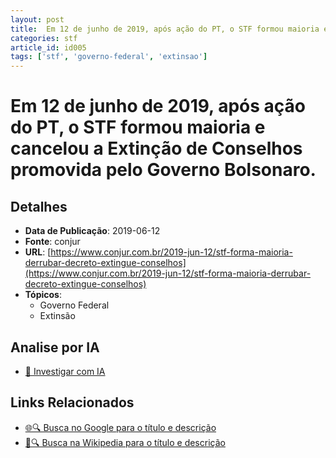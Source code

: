 ```yaml
---
layout: post
title:  Em 12 de junho de 2019, após ação do PT, o STF formou maioria e cancelou a Extinção de Conselhos promovida pelo Governo Bolsonaro.
categories: stf
article_id: id005
tags: ['stf', 'governo-federal', 'extinsao']
---
```


# Em 12 de junho de 2019, após ação do PT, o STF formou maioria e cancelou a Extinção de Conselhos promovida pelo Governo Bolsonaro.

## Detalhes
- **Data de Publicação**: 2019-06-12
- **Fonte**: conjur
- **URL**: [https://www.conjur.com.br/2019-jun-12/stf-forma-maioria-derrubar-decreto-extingue-conselhos](https://www.conjur.com.br/2019-jun-12/stf-forma-maioria-derrubar-decreto-extingue-conselhos)
- **Tópicos**:
  - Governo Federal
  - Extinsão

## Analise por IA
- [🤖 Investigar com IA](https://www.perplexity.ai/search?q=%22not%C3%ADcia%20artigo%20Brasil%22%20Em%2012%20de%20junho%20de%202019%2C%20ap%C3%B3s%20a%C3%A7%C3%A3o%20do%20PT%2C%20o%20STF%20formou%20maioria%20e%20cancelou%20a%20Extin%C3%A7%C3%A3o%20de%20Conselhos%20promovida%20pelo%20Governo%20Bolsonaro.%20conjur%202019-06-12)

## Links Relacionados
- [🌐🔍 Busca no Google para o título e descrição](https://www.google.com/search?q=%22not%C3%ADcia%20artigo%20Brasil%22%20Em%2012%20de%20junho%20de%202019%2C%20ap%C3%B3s%20a%C3%A7%C3%A3o%20do%20PT%2C%20o%20STF%20formou%20maioria%20e%20cancelou%20a%20Extin%C3%A7%C3%A3o%20de%20Conselhos%20promovida%20pelo%20Governo%20Bolsonaro.%20conjur%202019-06-12)
- [📖🔍 Busca na Wikipedia para o título e descrição](https://pt.wikipedia.org/w/index.php?search=%22not%C3%ADcia%20artigo%20Brasil%22%20Em%2012%20de%20junho%20de%202019%2C%20ap%C3%B3s%20a%C3%A7%C3%A3o%20do%20PT%2C%20o%20STF%20formou%20maioria%20e%20cancelou%20a%20Extin%C3%A7%C3%A3o%20de%20Conselhos%20promovida%20pelo%20Governo%20Bolsonaro.%20conjur%202019-06-12)

